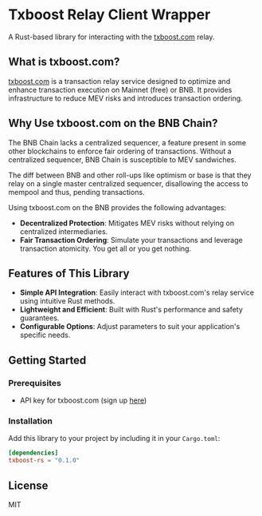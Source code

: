 # Txboost Relay Client Wrapper

A Rust-based library for interacting with the [txboost.com](https://txboost.com) relay.

## What is txboost.com?

[txboost.com](https://txboost.com) is a transaction relay service designed to optimize and enhance transaction execution on Mainnet (free) or BNB. It provides infrastructure to reduce MEV risks and introduces transaction ordering.

## Why Use txboost.com on the BNB Chain?

The BNB Chain lacks a centralized sequencer, a feature present in some other blockchains to enforce fair ordering of transactions. 
Without a centralized sequencer, BNB Chain is susceptible to MEV sandwiches.

The diff between BNB and other roll-ups like optimism or base is that they relay on a single master centralized sequencer, disallowing the access to mempool and thus, pending transactions.

Using txboost.com on the BNB provides the following advantages:
- **Decentralized Protection**: Mitigates MEV risks without relying on centralized intermediaries.
- **Fair Transaction Ordering**: Simulate your transactions and leverage transaction atomicity. You get all or you get nothing.

## Features of This Library

- **Simple API Integration**: Easily interact with txboost.com's relay service using intuitive Rust methods.
- **Lightweight and Efficient**: Built with Rust's performance and safety guarantees.
- **Configurable Options**: Adjust parameters to suit your application's specific needs.

## Getting Started

### Prerequisites
- API key for txboost.com (sign up [here](https://txboost.com))

### Installation
Add this library to your project by including it in your `Cargo.toml`:

```toml
[dependencies]
txboost-rs = "0.1.0"
```

## License
MIT
